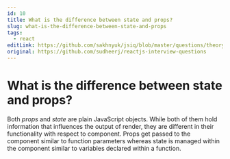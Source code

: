 ```yaml
---
id: 10
title: What is the difference between state and props?
slug: what-is-the-difference-between-state-and-props
tags:
  - react
editLink: https://github.com/sakhnyuk/jsiq/blob/master/questions/theory/react/10.md
original: https://github.com/sudheerj/reactjs-interview-questions
---
```


# What is the difference between state and props?

Both _props_ and _state_ are plain JavaScript objects. While both of them hold information that influences the output of render, they are different in their functionality with respect to component. Props get passed to the component similar to function parameters whereas state is managed within the component similar to variables declared within a function.
